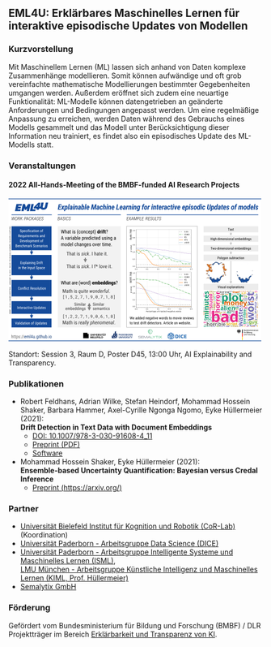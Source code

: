 ## EML4U: Erklärbares Maschinelles Lernen für interaktive episodische Updates von Modellen

### Kurzvorstellung

Mit Maschinellem Lernen (ML) lassen sich anhand von Daten komplexe Zusammenhänge modellieren. Somit können aufwändige und oft grob vereinfachte mathematische Modellierungen bestimmter Gegebenheiten umgangen werden. Außerdem eröffnet sich zudem eine neuartige Funktionalität: ML-Modelle können datengetrieben an geänderte Anforderungen und Bedingungen angepasst werden. Um eine regelmäßige Anpassung zu erreichen, werden Daten während des Gebrauchs eines Modells gesammelt und das Modell unter Berücksichtigung dieser Information neu trainiert, es findet also ein episodisches Update des ML-Modells statt.

### Veranstaltungen

#### 2022 All-Hands-Meeting of the BMBF-funded AI Research Projects

[![EML4U Poster](/assets/img/EML4U-poster-BMBF-AHM-2022-preview.png)](/assets/img/EML4U-poster-BMBF-AHM-2022.png)

Standort: Session 3, Raum D, Poster D45, 13:00 Uhr, AI Explainability and Transparency.

### Publikationen

- Robert Feldhans, Adrian Wilke, Stefan Heindorf, Mohammad Hossein Shaker, Barbara Hammer, Axel-Cyrille Ngonga Ngomo, Eyke Hüllermeier (2021):  
  **Drift Detection in Text Data with Document Embeddings**
    - [DOI: 10.1007/978-3-030-91608-4_11](https://doi.org/10.1007/978-3-030-91608-4_11)
    - [Preprint (PDF)](https://papers.dice-research.org/2021/IDEAL2021_DriftDetectionEmbeddings/Drift-Detection-in-Text-Data-with-Document-Embeddings-public.pdf)
    - [Software](https://github.com/EML4U/Drift-detector-comparison)
- Mohammad Hossein Shaker, Eyke Hüllermeier (2021):  
  **Ensemble-based Uncertainty Quantification: Bayesian versus Credal Inference**
    - [Preprint (https://arxiv.org/)](https://arxiv.org/abs/2107.10384)

### Partner

- [Universität Bielefeld Institut für Kognition und Robotik (CoR-Lab)](https://www.cit-ec.de/en/tcs) (Koordination)
- [Universität Paderborn - Arbeitsgruppe Data Science (DICE)](https://dice-research.org/EML4U)
- [Universität Paderborn - Arbeitsgruppe Intelligente Systeme und Maschinelles Lernen (ISML)](https://en.cs.uni-paderborn.de/is),  
  [LMU München - Arbeitsgruppe Künstliche Intelligenz und Maschinelles Lernen (KIML, Prof. Hüllermeier)](https://www.kiml.ifi.lmu.de/)
- [Semalytix GmbH](https://www.semalytix.com/)

### Förderung

Gefördert vom Bundesministerium für Bildung und Forschung (BMBF) / DLR Projektträger im Bereich [Erklärbarkeit und Transparenz von KI](https://www.softwaresysteme.pt-dlr.de/de/ki-erkl-rbarkeit-und-transparenz.php).
